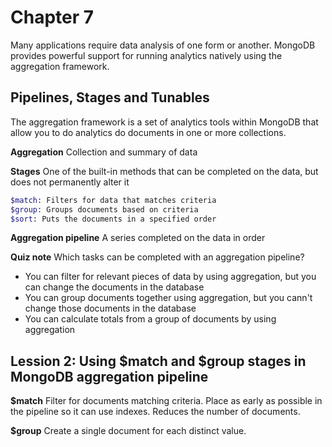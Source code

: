# Chapter 7

Many applications require data analysis of one form or another. MongoDB provides powerful support for running analytics natively using the aggregation framework.

## Pipelines, Stages and Tunables

The aggregation framework is a set of analytics tools within MongoDB that allow you to do analytics do documents in one or more collections.

**Aggregation**
Collection and summary of data

**Stages**
One of the built-in methods that can be completed on the data, but does not permanently alter it

```bash
$match: Filters for data that matches criteria
$group: Groups documents based on criteria
$sort: Puts the documents in a specified order
```
**Aggregation pipeline**
A series completed on the data in order

**Quiz note**
Which tasks can be completed with an aggregation pipeline?
- You can filter for relevant pieces of data by using aggregation, but you can change the documents in the database
- You can group documents together using aggregation, but you cann't change those documents in the database
- You can calculate totals from a group of documents by using aggregation

## Lession 2: Using $match and $group stages in MongoDB aggregation pipeline

**$match**
Filter for documents matching criteria.
Place as early as possible in the pipeline so it can use indexes.
Reduces the number of documents.

**$group**
Create a single document for each distinct value.
